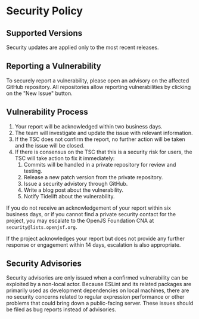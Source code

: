 # Security Policy

## Supported Versions

Security updates are applied only to the most recent releases.

## Reporting a Vulnerability

To securely report a vulnerability, please open an advisory on the affected GitHub repository. All repositories allow reporting vulnerabilities by clicking on the "New Issue" button.

## Vulnerability Process

1. Your report will be acknowledged within two business days.
2. The team will investigate and update the issue with relevant information.
3. If the TSC does not confirm the report, no further action will be taken and the issue will be closed.
4. If there is consensus on the TSC that this is a security risk for users, the TSC will take action to fix it immediately:
    1. Commits will be handled in a private repository for review and testing.
    2. Release a new patch version from the private repository.
    3. Issue a security advistory through GitHub.
    4. Write a blog post about the vulnerability.
    5. Notify Tidelift about the vulnerability.

If you do not receive an acknowledgement of your report within six business days, or if you cannot find a private security contact for the project, you may escalate to the OpenJS Foundation CNA at `security@lists.openjsf.org`.

If the project acknowledges your report but does not provide any further response or engagement within 14 days, escalation is also appropriate.

## Security Advisories

Security advisories are only issued when a confirmed vulnerability can be exploited by a non-local actor. Because ESLint and its related packages are primarily used as development dependencies on local machines, there are no security concerns related to regular expression performance or other problems that could bring down a public-facing server. These issues should be filed as bug reports instead of advisories.
